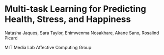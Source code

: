 # Multi-task Learning for Predicting Health, Stress, and Happiness

Natasha Jaques, Sara Taylor, Ehimwenma Nosakhare, Akane Sano, Rosalind Picard

MIT Media Lab Affective Computing Group
